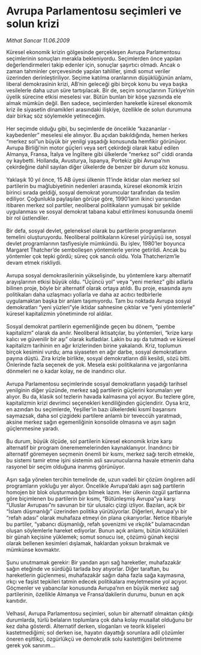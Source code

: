 # Avrupa Parlamentosu seçimleri ve solun krizi

*Mithat Sancar 11.06.2009*

<div class="taraf_structure_2col_1zq">
<div class="margen_n">



 <p>Küresel ekonomik krizin gölgesinde gerçekleşen Avrupa Parlamentosu seçimlerinin sonuçları merakla bekleniyordu. Seçimlerden önce yapılan değerlendirmeleri takip edenler için, sonuçlar şaşırtıcı olmadı. Ancak o zaman tahminler çerçevesinde yapılan tahliller, şimdi somut veriler üzerinden derinleştiriliyor. Seçime katılma oranlarının düşüklüğünün anlamı, liberal demokrasinin krizi, AB’nin geleceği gibi birçok konu bu veya başka vesilelerle daha uzun süre tartışılacak. Bir de, seçim sonuçlarının Türkiye’nin üyelik sürecine etkisi meselesi var. Bütün bunları bir köşe yazısında ele almak mümkün değil. Ben sadece, seçimlerden hareketle küresel ekonomik kriz ile siyasetin dinamikleri arasındaki ilişkiye, özellikle de solun durumuna dair birkaç söz söylemekle yetineceğim. <br/><br/>Her seçimde olduğu gibi, bu seçimlerde de öncelikle “kazananlar - kaybedenler” meselesi ele alınıyor. Bu açıdan bakıldığında, hemen herkes “merkez sol”un büyük bir yenilgi yaşadığı konusunda hemfikir görünüyor. Avrupa Birliği’nin motor güçleri veya sert çekirdeği olarak kabul edilen Almanya, Fransa, İtalya ve İngiltere gibi ülkelerde “merkez sol” ciddi oranda oy kaybetti. Hollanda, Avusturya, İspanya, Portekiz gibi Avrupa’nın çekirdeğine dahil sayılan diğer ülkelerde de benzer bir durum söz konusu. <br/><br/>Yaklaşık 10 yıl önce, 15 AB üyesi ülkenin 11’inde iktidar olan merkez sol partilerin bu mağlubiyetinin nedenleri arasında, küresel ekonomik krizin birinci sırada geldiği, sosyal demokrat yorumcular tarafından da teslim ediliyor. Çoğunlukla paylaşılan görüşe göre, 1990’ların ikinci yarısından itibaren merkez sol partiler, neoliberal politikaların yumuşak bir şekilde uygulanması ve sosyal demokrat tabana kabul ettirilmesi konusunda önemli bir rol üstlendiler. <br/><br/>Bir defa, sosyal devlet, geleneksel olarak bu partilerin programlarının temelini oluşturuyordu. Neoliberal politikaların küresel yürüyüşü ise, sosyal devlet programlarının tasfiyesiyle mümkündü. Bu işlev, 1980’ler boyunca Margaret Thatcher’de sembolleşen yöntemlerle yerine getirildi. Ancak bu yöntemler çok tepki gördü; süreç çok sancılı oldu. Yola Thatcherizm’le devam etmek riskliydi. <br/><br/>Avrupa sosyal demokrasilerinin yükselişinde, bu yöntemlere karşı alternatif arayışlarının etkisi büyük oldu. “Üçüncü yol” veya “yeni merkez” gibi adlarla bilinen proje, böyle bir alternatif olarak ortaya atıldı. Bu proje, esasında aynı politikaları daha uzlaşmacı yollarla ve daha az acıtıcı tedbirlerle uygulamaktan başka bir anlam taşımıyordu. Tam bu noktada Avrupa sosyal demokratları “yeni yüzleri”yle iktidar sahnesine çıktılar ve “yeni yöntemlerle” küresel kapitalizmin yönetiminde rol aldılar. <br/><br/>Sosyal demokrat partilerin egemenliğinde geçen bu dönem, “pembe kapitalizm” olarak da anılır. Neoliberal iktisatçılar, bu yöntemleri, “krize karşı kalıcı ve güvenilir bir aşı” olarak kutladılar. Lakin bu aşı da tutmadı ve küresel kapitalizm tarihinin en ağır krizlerinden birine yakalandı. Kriz, toplumun birçok kesimini vurdu; ama siyaseten en ağır darbe, sosyal demokratların payına düştü. Zira krizle birlikte, sosyal demokratların dili kesildi, sözü bitti. Önlerinde fazla seçenek de yok. Mesela eski politikalarına ve jargonlarına dönmeleri ne o kadar kolay, ne de inandırıcı olur. <br/><br/>Avrupa Parlamentosu seçimlerinde sosyal demokratların yaşadığı tarihsel yenilginin diğer yüzünde, merkez sağ partilerin güçlerini korumaları yer alıyor. Bu da, klasik sol tezlerin havada kalmasına yol açıyor. Bu tezlere göre, kapitalizmin krizi devrimci seçenekleri kendiliğinden güçlendirir. Oysa kriz, en azından bu seçimlerde, Yeşiller’in bazı ülkelerdeki kısmî başarısını saymazsak, daha sol çizgideki partilere anlamlı bir teveccüh yaratmadı, aksine merkez sağın egemenliğinin konsolide olmasına ve aşırı sağın güçlenmesine yaradı. <br/><br/>Bu durum, büyük ölçüde, sol partilerin küresel ekonomik krize karşı alternatif bir program önerememelerinden kaynaklanıyor. İnandırıcı bir alternatif göremeyen seçmenin önemli bir kısmı, merkez sağı tercih etmekle, bu sistemi tamir etme işini sistemin asli savunucularına havale etmenin daha rasyonel bir seçim olduğuna inanmış görünüyor. <br/><br/>Aşırı sağa yönelen tercihin temelinde de, uzun vadeli bir çözüm öngören adil programların yokluğu yer alıyor. Öncelikle Avrupa’daki aşırı sağ partilerin homojen bir blok oluşturmadığını bilmek lazım. Her ülkenin özgül şartlarına göre biçimlenen bu partilerin bir kısmı, “Bütünleşmiş Avrupa”ya karşı “Uluslar Avrupası”nı savunan bir tür ulusalcı çizgi izliyor. Bazıları, açık bir “İslam düşmanlığı” üzerinden politika yürütüyorlar. Diğerleri, Avrupa’yı bir “refah adası” olarak muhafaza etmeyi ön plana çıkarıyorlar. Netice itibariyle bu partiler, “yabancı düşmanlığı, refah şovenizmi ve ırkçılık” bulamacından oluşan söylemlerle hareket ediyorlar. Bunun açık anlamı, bütün kötülükleri bir günah keçisine yüklemek; somut sonucu ise, çözümü günah keçisi olarak bellenen kesimleri dışlamak, haklardan yoksun bırakmak ve mümkünse kovmaktır. <br/><br/>Şunu unutmamak gerekir: Bir yandan aşırı sağ hareketler, muhafazakâr sağın eteğinde ve sürdüğü tarlada boy atıyorlar. Diğer taraftan, bu hareketlerin güçlenmesi, muhafazakâr sağın daha fazla sağa kaymasına, ırkçı ve faşist tepkileri tatmin edecek politikalara meyletmesine yol açıyor. Göçmenler ve yabancılar konusunda Avrupa’nın en büyük merkez sağ partilerinin, özellikle Almanya ve Fransa’dakilerin durumu, bunun en açık kanıtıdır. <br/><br/>Velhasıl, Avrupa Parlamentosu seçimleri, solun bir alternatif olmaktan çıktığı durumlarda, türlü belaların toplumlara çok daha kolay musallat olduğunu bir kez daha gösterdi. Alternatif derken, sloganları ve teorik klişeleri kastetmediğimi; sol derken ise, hayatın dayattığı sorunlara adil çözümler öneren eşitlikçi, özgürlükçü ve demokratik solu kastettiğimi belirtmeme gerek yok sanırım...</p>
<br/>
<br/>
<br/>



<br/>


<div id="taraf_not">
</div>

</div>


</div>
